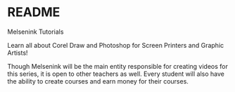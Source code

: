 # README

Melsenink Tutorials

Learn all about Corel Draw and Photoshop for Screen Printers and Graphic Artists!

Though Melsenink will be the main entity responsible for creating videos for this series, it is open to other teachers as well. 
Every student will also have the ability to create courses and earn money for their courses.
